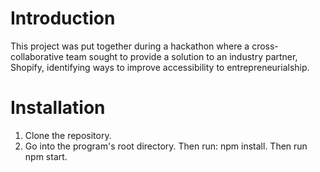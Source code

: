 # Introduction

This project was put together during a hackathon where a cross-collaborative team sought to provide a solution to an industry partner, Shopify, identifying ways to improve accessibility to entrepreneurialship.

# Installation

1. Clone the repository.
2. Go into the program's root directory. Then run: npm install. Then run npm start.
